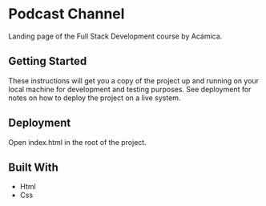 # Podcast Channel

Landing page of the Full Stack Development course by Acámica.

## Getting Started

These instructions will get you a copy of the project up and running on your local machine for development and testing purposes. See deployment for notes on how to deploy the project on a live system.

## Deployment

Open index.html in the root of the project.

## Built With

- Html
- Css
